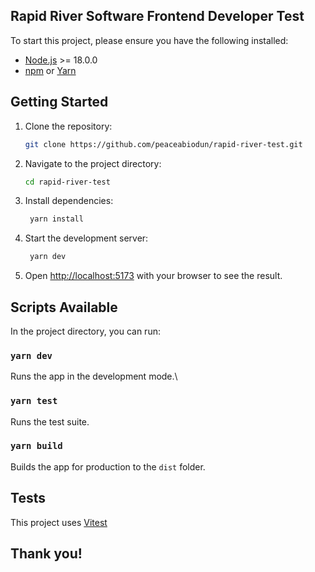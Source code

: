 ## Rapid River Software Frontend Developer Test

To start this project, please ensure you have the following installed:

- [Node.js](https://nodejs.org/) >= 18.0.0
- [npm](https://www.npmjs.com/) or [Yarn](https://yarnpkg.com/)

## Getting Started

1. Clone the repository:

   ```bash
   git clone https://github.com/peaceabiodun/rapid-river-test.git
   ```

2. Navigate to the project directory:

   ```bash
   cd rapid-river-test
   ```

3. Install dependencies:

   ```bash
    yarn install
   ```

4. Start the development server:

   ```bash
    yarn dev
   ```

5. Open [http://localhost:5173](http://localhost:5173) with your browser to see the result.

## Scripts Available

In the project directory, you can run:

### `yarn dev`

Runs the app in the development mode.\

### `yarn test`

Runs the test suite.

### `yarn build`

Builds the app for production to the `dist` folder.

## Tests

This project uses [Vitest](https://vitest.dev/)

## Thank you!
